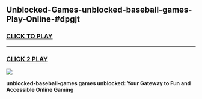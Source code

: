 
## Unblocked-Games-unblocked-baseball-games-Play-Online-#dpgjt
<h3>
<a href="https://premium.freeplayer.one?title=unblocked-baseball-games&ref=24F">CLICK TO PLAY</a></h3>
<hr>

<h3>
<a href="https://premium.freeplayer.one?title=unblocked-baseball-games&ref=24F">CLICK 2 PLAY</a>
  
</h3>

<a href="https://premium.freeplayer.one?title=unblocked-baseball-games&ref=24F/"><img src="https://clearcache.store/games.png"></a>


**unblocked-baseball-games games unblocked: Your Gateway to Fun and Accessible Online Gaming**
